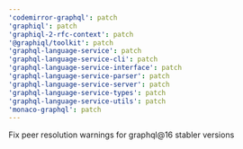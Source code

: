 ```yaml
---
'codemirror-graphql': patch
'graphiql': patch
'graphiql-2-rfc-context': patch
'@graphiql/toolkit': patch
'graphql-language-service': patch
'graphql-language-service-cli': patch
'graphql-language-service-interface': patch
'graphql-language-service-parser': patch
'graphql-language-service-server': patch
'graphql-language-service-types': patch
'graphql-language-service-utils': patch
'monaco-graphql': patch
---
```


Fix peer resolution warnings for graphql@16 stabler versions
